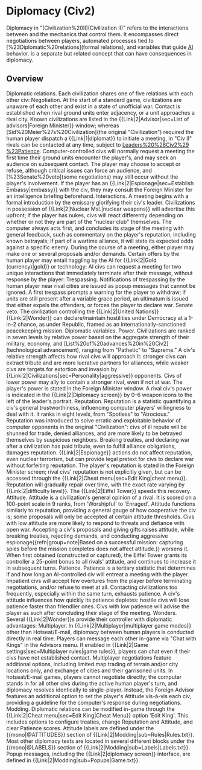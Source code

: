 # Diplomacy (Civ2)

Diplomacy in "[Civilization%20II](Civilization II)" refers to the interactions between and the mechanics that control them. It encompasses direct negotiations between players, automated processes tied to [%23Diplomatic%20relations](formal relations), and variables that guide [AI](AI) behavior.
 is a separate but related concept that can have consequences in diplomacy.
## Overview

Diplomatic relations.
Each civilization shares one of five relations with each other civ:
Negotiation.
At the start of a standard game, civilizations are unaware of each other and exist in a state of unofficial war. Contact is established when rival ground units enter adjacency, or a unit approaches a rival city. Known civilizations are listed in the {{Link|2|Advisor|sec=List of advisors|Foreign Minister}} window; whereas [Sid%20Meier%27s%20Civilization](the original "Civilization") required the human player dispatch a {{Link|1|diplomat}} to initiate a meeting, in "Civ II" rivals can be contacted at any time, subject to [Leaders%20%28Civ2%29](leaders') [%23Patience](patience).
Computer-controlled civs will normally request a meeting the first time their ground units encounter the player's, and may seek an audience on subsequent contact. The player may choose to accept or refuse, although critical issues can force an audience, and [%23Senate%20veto](some negotiations) may still occur without the player's involvement. If the player has an {{Link|2|Espionage|sec=Establish Embassy|embassy}} with the civ, they may consult the Foreign Minister for an intelligence briefing beforehand.
Interactions.
A meeting begins with a formal introduction by the emissary glorifying their civ's leader. Civilizations in possession of {{Link|2|Nuclear Msl.|nuclear weapons}} will advertise this upfront; if the player has nukes, civs will react differently depending on whether or not they are part of the "nuclear club" themselves. The computer always acts first, and concludes its stage of the meeting with general feedback, such as commentary on the player's reputation, including known betrayals; if part of a wartime alliance, it will state its expected odds against a specific enemy.
During the course of a meeting, either player may make one or several proposals and/or demands. Certain offers by the human player may entail haggling by the AI for {{Link|2|Gold (currency)|gold}} or technology:
AI civs can request a meeting for two unique interactions that immediately terminate after their message, without response by the player:
Trespassing.
Notifications of trespassing by the human player near rival cities are issued as popup messages that cannot be ignored. A first trespass prompts a warning for the player to withdraw; if units are still present after a variable grace period, an ultimatum is issued that either expels the offenders, or forces the player to declare war.
Senate veto.
The civilization controlling the {{Link|2|United Nations}} {{Link|2|Wonder}} can declare/maintain hostilities under Democracy at a 1-in-2 chance, as under Republic, framed as an internationally-sanctioned peacekeeping mission.
Diplomatic variables.
Power.
Civilizations are ranked in seven levels by relative power based on the aggregate strength of their military, economy, and [List%20of%20advances%20in%20Civ2](technological advancement), ranging from "Pathetic" to "Supreme." A civ's relative strength affects how rival civs will approach it: stronger civs can extract tribute and are more lucrative partners for alliances, while weaker civs are targets for extortion and invasion by {{Link|2|Civilizations|sec=Personality|aggressive}} opponents. Civs of lower power may ally to contain a stronger rival, even if not at war.
The player's power is stated in the Foreign Minister window. A rival civ's power is indicated in the {{Link|2|Diplomacy screen}} by 0–6 weapon icons to the left of the leader's portrait.
Reputation.
Reputation is a statistic quantifying a civ's general trustworthiness, influencing computer players' willingness to deal with it. It ranks in eight levels, from "Spotless" to "Atrocious." Reputation was introduced to solve erratic and exploitable behavior of computer opponents in the original "Civilization": civs of ill repute will be shunned for trade, denied alliances, and are more likely to be betrayed themselves by suspicious neighbors.
Breaking treaties, and declaring war after a civilization has paid tribute, even to fulfill alliance obligations, damages reputation. {{Link|2|Espionage}} actions do not affect reputation, even nuclear terrorism, but can provide legal pretext for civs to declare war without forfeiting reputation.
The player's reputation is stated in the Foreign Minister screen; rival civs' reputation is not explicitly given, but can be accessed through the {{Link|2|Cheat menu|sec=Edit King|cheat menu}}. Reputation will gradually repair over time, with the exact rate varying by {{Link|2|difficulty level}}. The {{Link|2|Eiffel Tower}} speeds this recovery.
Attitude.
Attitude is a civilization's general opinion of a rival. It is scored on a 100-point scale in 9 ranks, from 'Worshipful' to 'Enraged'. Attitude functions similarly to reputation, providing a general gauge of how cooperative the civ is; some proposals will only be accepted at certain attitude thresholds. Civs with low attitude are more likely to respond to threats and defiance with open war.
Accepting a civ's proposals and giving gifts raises attitude, while breaking treaties, rejecting demands, and conducting aggressive espionage{{refn|group=note|Based on a successful mission: capturing spies before the mission completes does not affect attitude.}} worsens it. When first obtained (constructed or captured), the Eiffel Tower grants its controller a 25-point bonus to all rivals' attitude, and continues to increase it in subsequent turns.
Patience.
Patience is a tertiary statistic that determines if and how long an AI-controlled civ will entreat a meeting with the player. Impatient civs will accept few overtures from the player before terminating negotiations, and/or refuse to meet at all. Contacting civilizations too frequently, especially within the same turn, exhausts patience. A civ's attitude influences how quickly its patience depletes: hostile civs will lose patience faster than friendlier ones.
Civs with low patience will advise the player as such after concluding their stage of the meeting.
Wonders.
Several {{Link|2|Wonder}}s provide their controller with diplomatic advantages:
Multiplayer.
In {{Link|2|Multiplayer|multiplayer game modes}} other than Hotseat/E-mail, diplomacy between human players is conducted directly in real time. Players can message each other in-game via "Chat with Kings" in the Advisors menu. If enabled in {{Link|2|Game settings|sec=Multiplayer rules|game rules}}, players can chat even if their civs have not established contact. Multiplayer negotiations feature additional options, including limited map trading of terrain and/or city locations only, and exchange of cities and their garrisoned units.
In hotseat/E-mail games, players cannot negotiate directly; the computer stands in for all other civs during the active human player's turn, and diplomacy resolves identically to single-player. Instead, the Foreign Advisor features an additional option to set the player's Attitude vis-à-vis each civ, providing a guideline for the computer's response during negotiations.
Modding.
Diplomatic relations can be modified in-game through the {{Link|2|Cheat menu|sec=Edit King|Cheat Menu}} option 'Edit King'. This includes options to configure treaties, change Reputation and Attitude, and clear Patience scores.
Attitude labels are defined under the {{mono|@ATTITUDES}} section of {{Link|2|Modding|sub=Rules|Rules.txt}}. Most other diplomacy texts are located in several different blocks under the {{mono|@LABELS}} section of {{Link|2|Modding|sub=Labels|Labels.txt}}. Popup messages, including the {{Link|2|diplomacy screen}} interface, are defined in {{Link|2|Modding|sub=Popups|Game.txt}}.